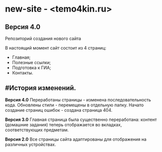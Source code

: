 new-site - <temo4kin.ru>
========

Версия 4.0
----------
Репозиторий создания нового сайта

В настоящий момент сайт состоит из 4 страниц:
- Главная;
- Полезные ссылки;
- Подготовка к ГИА;
- Контакты.

#История изменений.
-------------------
**Версия 4.0**
Переработаны страницы - изменена последовательность кода.
Обновлены стили - перемещены в отдельную папку.
Начато создание страниц ошибок - создана страница 404.

**Версия 3.0**
Главная страница была существенно переработана: контент (домашние задания) теперь отображается во вкладках, соответствующих предметам.

**Версия 2.0**
Все страницы сайта адаптированы для отображения на различных устройствах.
